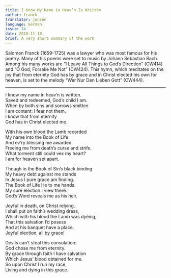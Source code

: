```yaml
---
title: I Know My Name in Heav’n Is Written
author: franck
translator: jensen
language: German
issue: 14
date: 2010-11-10
brief: A very short summary of the work
---
```


Salomon Franck (1659-1725) was a lawyer who was most famous for his poetry. Many of his poems were set to music by Johann Sebastian Bach. Among his many works are “I Leave All Things to God’s Direction” (CW414) and “O God, Forsake Me Not” (CW424). This hymn, which meditates on the joy that from eternity God has by grace and in Christ elected his own for heaven, is set to the melody “Wer Nur Den Lieben Gott” (CW444).

---

I know my name in heav’n is written.  
Saved and redeemed, God’s child I am.  
When by both sins and sorrows smitten  
I am content: I fear not them.  
I know that from eternity  
God has in Christ elected me.  

With his own blood the Lamb recorded  
My name into the Book of Life  
And ev’ry blessing me awarded  
Freeing me from death’s curse and strife.  
What torment still could vex my heart?  
I am for heaven set apart.  

Though in the Book of Sin’s black binding  
My heavy debt against me stands  
In Jesus I pure grace am finding.  
The Book of Life He to me hands.  
My sure election I view there.  
God’s Word reveals me as his heir.  

Joyful in death, on Christ relying,  
I shall put on faith’s wedding dress,  
Which with his blood the Lamb was dyeing,  
That this salvation I’d posess  
And at his banquet have a place.  
Joyful election, all by grace!  

Devils can’t steal this consolation:  
God chose me from eternity.  
By grace through faith I have salvation  
Which Jesus’ blood obtained for me.  
So upon Christ I run my race,  
Living and dying in this grace.  